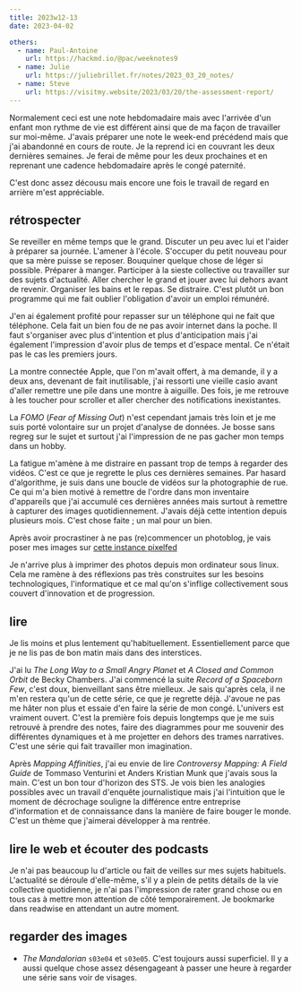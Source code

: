 ```yaml
---
title: 2023w12-13
date: 2023-04-02

others:
  - name: Paul-Antoine
    url: https://hackmd.io/@pac/weeknotes9
  - name: Julie
    url: https://juliebrillet.fr/notes/2023_03_20_notes/
  - name: Steve
    url: https://visitmy.website/2023/03/20/the-assessment-report/
---
```


Normalement ceci est une note hebdomadaire mais avec l'arrivée d'un enfant mon rythme de vie est différent ainsi que de ma façon de travailler sur moi-même.
J'avais préparer une note le week-end précédend mais que j'ai abandonné en cours de route.
Je la reprend ici en couvrant les deux dernières semaines.
Je ferai de même pour les deux prochaines et en reprenant une cadence hebdomadaire après le congé paternité.

C'est donc assez décousu mais encore une fois le travail de regard en arrière m'est appréciable.

## rétrospecter

Se reveiller en même temps que le grand.
Discuter un peu avec lui et l'aider à préparer sa journée.
L'amener à l'école.
S'occuper du petit nouveau pour que sa mère puisse se reposer.
Bouquiner quelque chose de léger si possible.
Préparer à manger.
Participer à la sieste collective ou travailler sur des sujets d'actualité.
Aller chercher le grand et jouer avec lui dehors avant de revenir.
Organiser les bains et le repas.
Se distraire.
C'est plutôt un bon programme qui me fait oublier l'obligation d'avoir un emploi rémunéré.

J'en ai également profité pour repasser sur un téléphone qui ne fait que téléphone.
Cela fait un bien fou de ne pas avoir internet dans la poche.
Il faut s'organiser avec plus d'intention et plus d'anticipation mais j'ai également l'impression d'avoir plus de temps et d'espace mental.
Ce n'était pas le cas les premiers jours.

La montre connectée Apple, que l'on m'avait offert, à ma demande, il y a deux ans,  devenant de fait inutilisable, j'ai ressorti une vieille casio avant d'aller remettre une pile dans une montre à aiguille.
Des fois, je me retrouve à les toucher pour scroller et aller chercher des notifications inexistantes.

La *FOMO* (*Fear of Missing Out*) n'est cependant jamais très loin et je me suis porté volontaire sur un projet d'analyse de données.
Je bosse sans regreg sur le sujet et surtout j'ai l'impression de ne pas gacher mon temps dans un hobby.

La fatigue m'amène à me distraire en passant trop de temps à regarder des vidéos.
C'est ce que je regrette le plus ces dernières semaines.
Par hasard d'algorithme, je suis dans une boucle de vidéos sur la photographie de rue.
Ce qui m'a bien motivé à remettre de l'ordre dans mon inventaire d'appareils que j'ai accumulé ces dernières années mais surtout à remettre à capturer des images quotidiennement.
J'avais déjà cette intention depuis plusieurs mois.
C'est chose faite ; un mal pour un bien.

Après avoir procrastiner à ne pas (re)commencer un photoblog, je vais poser mes images sur [cette instance pixelfed](https://pix.diaspodon.fr/tk)

Je n'arrive plus à imprimer des photos depuis mon ordinateur sous linux.
Cela me ramène à des réflexions pas très construites sur les besoins technologiques, l'informatique et ce mal qu'on s'inflige collectivement sous couvert d'innovation et de progression.


## lire

Je lis moins et plus lentement qu'habituellement.
Essentiellement parce que je ne lis pas de bon matin mais dans des interstices.

J'ai lu *The Long Way to a Small Angry Planet* et *A Closed and Common Orbit* de Becky Chambers.
J'ai commencé la suite *Record of a Spaceborn Few*, c'est doux, bienveillant sans être mielleux.
Je sais qu'après cela, il ne m'en restera qu'un de cette série, ce que je regrette déjà.
J'avoue ne pas me hâter non plus et essaie d'en faire la série de mon congé.
L'univers est vraiment ouvert.
C'est la première fois depuis longtemps que je me suis retrouvé à prendre des notes, faire des diagrammes pour me souvenir des différentes dynamiques et à me projetter en dehors des trames narratives.
C'est une série qui fait travailler mon imagination.

Après *Mapping Affinities*, j'ai eu envie de lire *Controversy Mapping: A Field Guide* de Tommaso Venturini et Anders Kristian Munk que j'avais sous la main.
C'est un bon tour d'horizon des STS.
Je vois bien les analogies possibles avec un travail d'enquête journalistique mais j'ai l'intuition que le moment de décrochage souligne la différence entre entreprise d'information et de connaissance dans la manière de faire bouger le monde.
C'est un thème que j'aimerai développer à ma rentrée.


## lire le web et écouter des podcasts

Je n'ai pas beaucoup lu d'article ou fait de veilles sur mes sujets habituels.
L'actualité se déroule d'elle-même, s'il y a plein de petits détails de la vie collective quotidienne, je n'ai pas l'impression de rater grand chose ou en tous cas à mettre mon attention de côté temporairement.
Je bookmarke dans readwise en attendant un autre moment.


## regarder des images

- *The Mandalorian* `s03e04` et `s03e05`. C'est toujours aussi superficiel. Il y a aussi quelque chose assez désengageant à passer une heure à regarder une série sans voir de visages.
